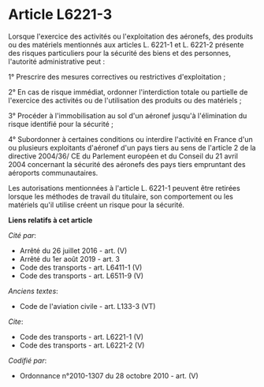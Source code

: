 # Article L6221-3

Lorsque l'exercice des activités ou l'exploitation des aéronefs, des produits ou des matériels mentionnés aux articles L.
6221-1 et L. 6221-2 présente des risques particuliers pour la sécurité des biens et des personnes, l'autorité administrative
peut : 

1° Prescrire des mesures correctives ou restrictives d'exploitation ; 

2° En cas de risque immédiat, ordonner l'interdiction totale ou partielle de l'exercice des activités ou de l'utilisation des
produits ou des matériels ; 

3° Procéder à l'immobilisation au sol d'un aéronef jusqu'à l'élimination du risque identifié pour la sécurité ; 

4° Subordonner à certaines conditions ou interdire l'activité en France d'un ou plusieurs exploitants d'aéronef d'un pays
tiers au sens de l'article 2 de la directive 2004/36/ CE du Parlement européen et du Conseil du 21 avril 2004 concernant la
sécurité des aéronefs des pays tiers empruntant des aéroports communautaires. 

Les autorisations mentionnées à l'article L. 6221-1 peuvent être retirées lorsque les méthodes de travail du titulaire, son
comportement ou les matériels qu'il utilise créent un risque pour la sécurité.

**Liens relatifs à cet article**

_Cité par_:

  - Arrêté du 26 juillet 2016 - art. (V)
  - Arrêté du 1er août 2019 - art. 3
  - Code des transports - art. L6411-1 (V)
  - Code des transports - art. L6511-9 (V)

_Anciens textes_:

  - Code de l'aviation civile - art. L133-3 (VT)

_Cite_:

  - Code des transports - art. L6221-1 (V)
  - Code des transports - art. L6221-2 (V)

_Codifié par_:

  - Ordonnance n°2010-1307 du 28 octobre 2010 - art. (V)
